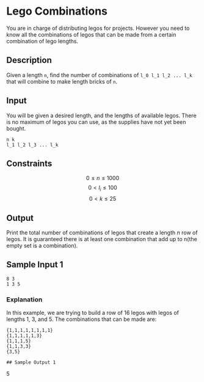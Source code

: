 # Lego Combinations

You are in charge of distributing legos for projects. However you need to know all the combinations of legos that can be made from a certain combination of lego lengths.

## Description

Given a length `n`, find the number of combinations of `l_0 l_1 l_2 ... l_k` that will combine to make length bricks of `n`.

## Input

You will be given a desired length, and the lengths of available legos. There is no maximum of legos you can use, as the supplies have not yet been bought.

```
n k
l_1 l_2 l_3 ... l_k
```

## Constraints

$$ 0 \leq n \leq 1000 $$
$$ 0 < l_i \leq 100 $$
$$ 0 < k \leq 25 $$

## Output

Print the total number of combinations of legos that create a length $n$ row of legos. It is guaranteed there is at least one combination that add up to n(the empty set is a combination).

## Sample Input 1

```
8 3
1 3 5
```

### Explanation

In this example, we are trying to build a row of 16 legos with legos of lengths 1, 3, and 5. The combinations that can be made are:  

```
{1,1,1,1,1,1,1,1}
{1,1,1,1,1,3}
{1,1,1,5}
{1,1,3,3}
{3,5}

## Sample Output 1

```
5
```
